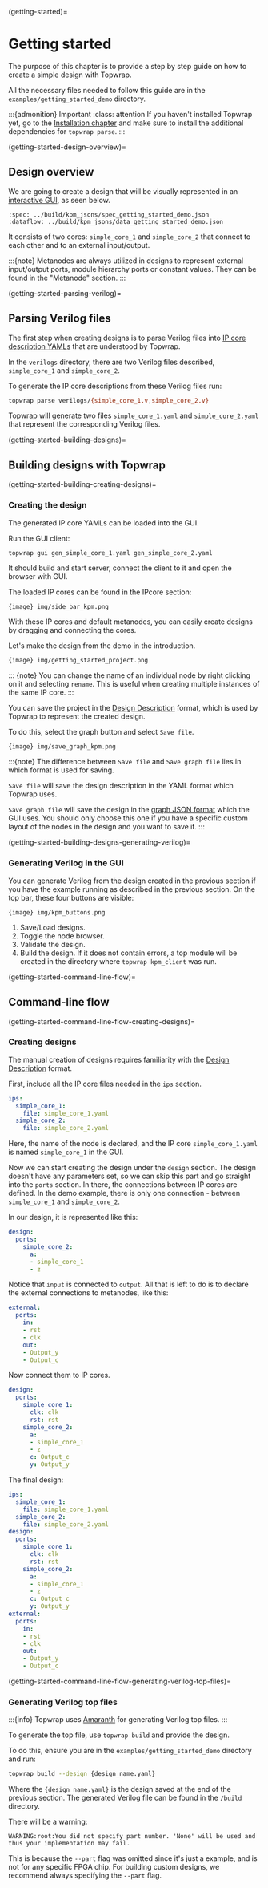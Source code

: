 (getting-started)=
# Getting started

The purpose of this chapter is to provide a step by step guide on how to create a simple design with Topwrap.

All the necessary files needed to follow this guide are in the `examples/getting_started_demo` directory.

:::{admonition} Important
:class: attention
If you haven't installed Topwrap yet, go to the [Installation chapter](installation.md) and make sure to install the additional dependencies for `topwrap parse`.
:::

(getting-started-design-overview)=
## Design overview

We are going to create a design that will be visually represented in an [interactive GUI](https://antmicro.github.io/topwrap/usage.html#gui), as seen below.

```{kpm_iframe}
:spec: ../build/kpm_jsons/spec_getting_started_demo.json
:dataflow: ../build/kpm_jsons/data_getting_started_demo.json
```

It consists of two cores: `simple_core_1` and `simple_core_2` that connect to each other and to an external input/output.

:::{note}
Metanodes are always utilized in designs to represent external input/output ports, module hierarchy ports or constant values.
They can be found in the "Metanode" section.
:::

(getting-started-parsing-verilog)=
## Parsing Verilog files

The first step when creating designs is to parse Verilog files into [IP core description YAMLs](https://antmicro.github.io/topwrap/usage.html#generating-ip-core-description-yamls) that are understood by Topwrap.

In the `verilogs` directory, there are two Verilog files described, `simple_core_1` and `simple_core_2`.

To generate the IP core descriptions from these Verilog files run:

```bash
topwrap parse verilogs/{simple_core_1.v,simple_core_2.v}
```

Topwrap will generate two files `simple_core_1.yaml` and `simple_core_2.yaml` that represent the corresponding Verilog files.

(getting-started-building-designs)=
## Building designs with Topwrap

(getting-started-building-creating-designs)=
### Creating the design

The generated IP core YAMLs can be loaded into the GUI.

Run the GUI client:
```bash
topwrap gui gen_simple_core_1.yaml gen_simple_core_2.yaml
```
It should build and start server, connect the client to it and open the browser with GUI.

The loaded IP cores can be found in the IPcore section:

```
{image} img/side_bar_kpm.png
```

With these IP cores and default metanodes, you can easily create designs by dragging and connecting the cores.

Let's make the design from the demo in the introduction.

```
{image} img/getting_started_project.png
```

:::
{note} You can change the name of an individual node by right clicking on it and selecting `rename`. This is useful when creating multiple instances of the same IP core.
:::

You can save the project in the [Design Description](description_files.md) format, which is used by Topwrap to represent the created design.

To do this, select the graph button and select `Save file`.

```
{image} img/save_graph_kpm.png
```

:::{note}
The difference between `Save file` and `Save graph file` lies in which format is used for saving.

`Save file` will save the design description in the YAML format which Topwrap uses.

`Save graph file` will save the design in the [graph JSON format](https://antmicro.github.io/kenning-pipeline-manager/specification-format.html) which the GUI uses. You should only choose this one if you have a specific custom layout of the nodes in the design and you want to save it.
:::

(getting-started-building-designs-generating-verilog)=
### Generating Verilog in the GUI

You can generate Verilog from the design created in the previous section if you have the example running as described in the previous section. On the top bar, these four buttons are visible:

```
{image} img/kpm_buttons.png
```

1. Save/Load designs.
2. Toggle the node browser.
3. Validate the design.
4. Build the design. If it does not contain errors, a top module will be created in the directory where `topwrap kpm_client` was run.

(getting-started-command-line-flow)=
## Command-line flow
(getting-started-command-line-flow-creating-designs)=
### Creating designs

The manual creation of designs requires familiarity with the [Design Description](description_files.md) format.

First, include all the IP core files needed in the `ips` section.

```yaml
ips:
  simple_core_1:
    file: simple_core_1.yaml
  simple_core_2:
    file: simple_core_2.yaml
```

Here, the name of the node is declared, and the IP core `simple_core_1.yaml` is named `simple_core_1` in the GUI.

Now we can start creating the design under the `design` section. The design doesn't have any parameters set, so we can skip this part and go straight into the `ports` section. In there, the connections between IP cores are defined. In the demo example, there is only one connection - between `simple_core_1` and `simple_core_2`.

In our design, it is represented like this:

```yaml
design:
  ports:
    simple_core_2:
      a:
      - simple_core_1
      - z
```

Notice that `input` is connected to `output`.
All that is left to do is to declare the external connections to metanodes, like this:

```yaml
external:
  ports:
    in:
    - rst
    - clk
    out:
    - Output_y
    - Output_c
```

Now connect them to IP cores.

```yaml
design:
  ports:
    simple_core_1:
      clk: clk
      rst: rst
    simple_core_2:
      a:
      - simple_core_1
      - z
      c: Output_c
      y: Output_y
```

The final design:

```yaml
ips:
  simple_core_1:
    file: simple_core_1.yaml
  simple_core_2:
    file: simple_core_2.yaml
design:
  ports:
    simple_core_1:
      clk: clk
      rst: rst
    simple_core_2:
      a:
      - simple_core_1
      - z
      c: Output_c
      y: Output_y
external:
  ports:
    in:
    - rst
    - clk
    out:
    - Output_y
    - Output_c
```

(getting-started-command-line-flow-generating-verilog-top-files)=
### Generating Verilog top files

:::{info}
Topwrap uses [Amaranth](https://github.com/amaranth-lang/amaranth) for generating Verilog top files.
:::

To generate the top file, use `topwrap build` and provide the design.

To do this, ensure you are in the `examples/getting_started_demo` directory and run:

```bash
topwrap build --design {design_name.yaml}
```

Where the `{design_name.yaml}` is the design saved at the end of the previous section.
The generated Verilog file can be found in the `/build` directory.

There will be a warning:

```
WARNING:root:You did not specify part number. 'None' will be used and thus your implementation may fail.
```

This is because the  `--part` flag was omitted since it's just a example, and is not for any specific FPGA chip.
For building custom designs, we recommend always specifying the `--part` flag.
